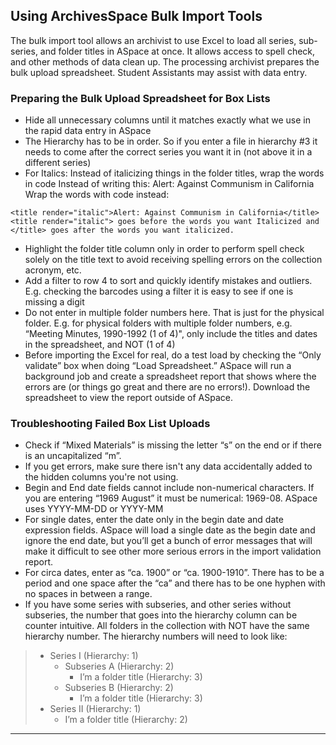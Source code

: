 ## Using ArchivesSpace Bulk Import Tools 

The bulk import tool allows an archivist to use Excel to load all series, sub-series, and folder titles in ASpace at once. It allows access to spell check, and other methods of data clean up. The processing archivist prepares the bulk upload spreadsheet. Student Assistants may assist with data entry.

### Preparing the Bulk Upload Spreadsheet for Box Lists

- Hide all unnecessary columns until it matches exactly what we use in the rapid data entry in ASpace
-	The Hierarchy has to be in order. So if you enter a file in hierarchy #3 it needs to come after the correct series you want it in (not above it in a different series)
-	For Italics: Instead of italicizing things in the folder titles, wrap the words in code
Instead of writing this: Alert: Against Communism in California
Wrap the words with code instead:

```
<title render="italic">Alert: Against Communism in California</title>
<title render="italic"> goes before the words you want Italicized and </title> goes after the words you want italicized.
```

-	Highlight the folder title column only in order to perform spell check solely on the title text to avoid receiving spelling errors on the collection acronym, etc.
-	Add a filter to row 4 to sort and quickly identify mistakes and outliers. E.g. checking the barcodes using a filter it is easy to see if one is missing a digit
-	Do not enter in multiple folder numbers here. That is just for the physical folder. E.g. for physical folders with multiple folder numbers, e.g. “Meeting Minutes, 1990-1992 (1 of 4)", only include the titles and dates in the spreadsheet, and NOT (1 of 4)
-	Before importing the Excel for real, do a test load by checking the “Only validate” box when doing “Load Spreadsheet.” ASpace will run a background job and create a spreadsheet report that shows where the errors are (or things go great and there are no errors!). Download the spreadsheet to view the report outside of ASpace.


### Troubleshooting Failed Box List Uploads

-	Check if “Mixed Materials” is missing the letter “s” on the end or if there is an uncapitalized “m”.
-	If you get errors, make sure there isn't any data accidentally added to the hidden columns you're not using.
-	Begin and End date fields cannot include non-numerical characters. If you are entering “1969 August” it must be numerical: 1969-08. ASpace uses YYYY-MM-DD or YYYY-MM
- For single dates, enter the date only in the begin date and date expression fields. ASpace will load a single date as the begin date and ignore the end date, but you’ll get a bunch of error messages that will make it difficult to see other more serious errors in the import validation report.
- For circa dates, enter as “ca. 1900” or “ca. 1900-1910”. There has to be a period and one space after the “ca” and there has to be one hyphen with no spaces in between a range.
-	If you have some series with subseries, and other series without subseries, the number that goes into the hierarchy column can be counter intuitive. All folders in the collection with NOT have the same hierarchy number. The hierarchy numbers will need to look like:

>  - Series I (Hierarchy: 1)
>    - Subseries A (Hierarchy: 2)
>      - I’m a folder title (Hierarchy: 3)
>    - Subseries B (Hierarchy: 2)
>      - I’m a folder title (Hierarchy: 3)
>  - Series II (Hierarchy: 1)
>    - I’m a folder title (Hierarchy: 2)

***
